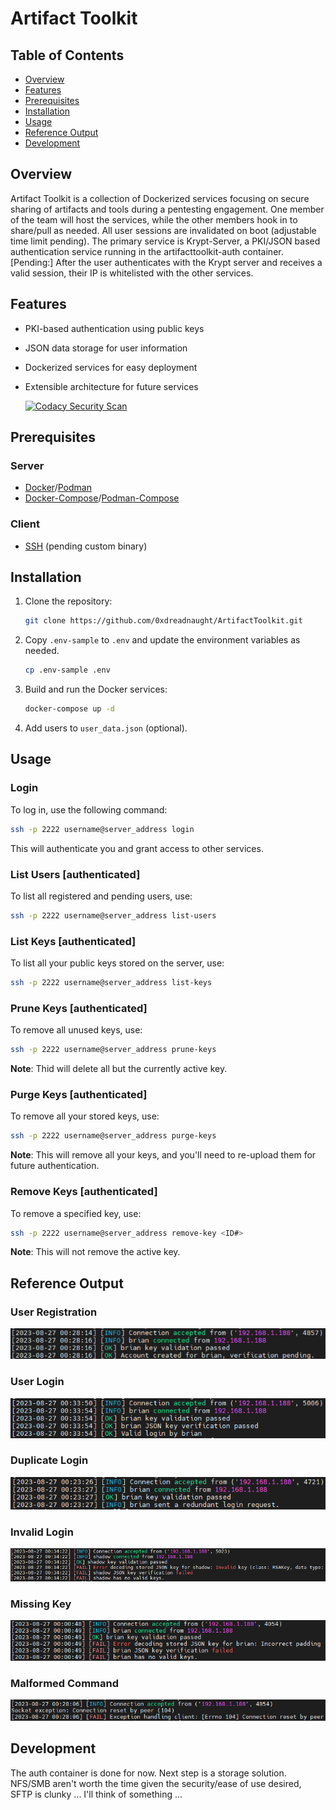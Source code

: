 # Artifact Toolkit

## Table of Contents
- [Overview](#overview)
- [Features](#features)
- [Prerequisites](#prerequisites)
- [Installation](#installation)
- [Usage](#usage)
- [Reference Output](#reference-output)
- [Development](#development)

## Overview
Artifact Toolkit is a collection of Dockerized services focusing on secure sharing of artifacts and tools during a pentesting engagement. One member of the team will host the services, while the other members hook in to share/pull as needed. All user sessions are invalidated on boot (adjustable time limit pending). The primary service is Krypt-Server, a PKI/JSON based authentication service running in the artifacttoolkit-auth container. [Pending:] After the user authenticates with the Krypt server and receives a valid session, their IP is whitelisted with the other services.

## Features
- PKI-based authentication using public keys
- JSON data storage for user information
- Dockerized services for easy deployment
- Extensible architecture for future services

  [![Codacy Security Scan](https://github.com/0xdreadnaught/ArtifactToolkit/actions/workflows/codacy.yml/badge.svg)](https://github.com/0xdreadnaught/ArtifactToolkit/actions/workflows/codacy.yml)

## Prerequisites
### Server
- [Docker](https://www.docker.com/)/[Podman](https://podman.io/)
- [Docker-Compose](https://docs.docker.com/compose/)/[Podman-Compose](https://github.com/containers/podman-compose)

### Client
- [SSH](https://www.ssh.com/academy/ssh) (pending custom binary)

## Installation
1. Clone the repository:
    ```bash
    git clone https://github.com/0xdreadnaught/ArtifactToolkit.git
    ```
2. Copy `.env-sample` to `.env` and update the environment variables as needed.
    ```bash
    cp .env-sample .env
    ```
3. Build and run the Docker services:
    ```bash
    docker-compose up -d
    ```
4. Add users to `user_data.json` (optional).

## Usage

### Login
To log in, use the following command:
```bash
ssh -p 2222 username@server_address login
```
This will authenticate you and grant access to other services.

### List Users [authenticated]
To list all registered and pending users, use:
```bash
ssh -p 2222 username@server_address list-users
```

### List Keys [authenticated]
To list all your public keys stored on the server, use:
```bash
ssh -p 2222 username@server_address list-keys
```

### Prune Keys [authenticated]
To remove all unused keys, use: 
```bash
ssh -p 2222 username@server_address prune-keys
```
**Note**: Thid will delete all but the currently active key.

### Purge Keys [authenticated]
To remove all your stored keys, use:
```bash
ssh -p 2222 username@server_address purge-keys
```
**Note**: This will remove all your keys, and you'll need to re-upload them for future authentication.

### Remove Keys [authenticated]
To remove a specified key, use: 
```bash
ssh -p 2222 username@server_address remove-key <ID#>
```
**Note**: This will not remove the active key.

## Reference Output
### User Registration
![show registration](imgs/atk-registration.png)
### User Login
![show login](imgs/atk-valid-login.png)
### Duplicate Login
![show duplicate login](imgs/atk-duplicate-login.png)
### Invalid Login
![show invalid login](imgs/atk-invalid-login.png)
### Missing Key
![show missing key](imgs/atk-missing-key.png)
### Malformed Command
![show malformed command](imgs/atk-malformed-cmd.png)


## Development
The auth container is done for now. Next step is a storage solution. NFS/SMB aren't worth the time given the security/ease of use desired, SFTP is clunky ... I'll think of something ...
